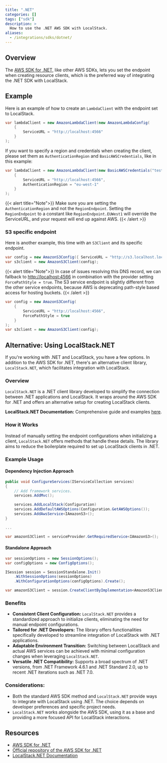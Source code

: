 ```yaml
---
title: ".NET"
categories: []
tags: ["sdk"]
description: >
  How to use the .NET AWS SDK with LocalStack.
aliases:
  - /integrations/sdks/dotnet/
---
```


## Overview

The [AWS SDK for .NET](https://aws.amazon.com/sdk-for-net/), like other AWS SDKs, lets you set the endpoint when creating resource clients,
which is the preferred way of integrating the .NET SDK with LocalStack.

## Example

Here is an example of how to create an `LambdaClient` with the endpoint set to LocalStack.

```csharp
var lambdaClient = new AmazonLambdaClient(new AmazonLambdaConfig(
    {
        ServiceURL = "http://localhost:4566"
    }
);
```

If you want to specify a region and credentials when creating the client, please set them as `AuthenticationRegion` and `BasicAWSCredentials`, like in this example:

```csharp
var lambdaClient = new AmazonLambdaClient(new BasicAWSCredentials("test", "test"), new AmazonLambdaConfig(
    {
        ServiceURL = "http://localhost:4566",
        AuthenticationRegion = "eu-west-1"
    }
);
```

{{< alert title="Note">}}
Make sure you are setting the `AuthenticationRegion` and not the `RegionEndpoint`.
Setting the `RegionEndpoint` to a constant like `RegionEndpoint.EUWest1` will override the ServiceURL, and your request will end up against AWS.
{{< /alert >}}

### S3 specific endpoint

Here is another example, this time with an `S3Client` and its specific endpoint.

```csharp
var config = new AmazonS3Config({ ServiceURL = "http://s3.localhost.localstack.cloud:4566" });
var s3client = new AmazonS3Client(config);
```

{{< alert title="Note">}}
In case of issues resolving this DNS record, we can fallback to <http://localhost:4566> in combination with the provider setting `ForcePathStyle = true`. The S3 service endpoint is slightly different from the other service endpoints, because AWS is deprecating path-style based access for hosting buckets.
{{< /alert >}}

```csharp
var config = new AmazonS3Config(
    {
        ServiceURL = "http://localhost:4566",
        ForcePathStyle = true
    }
);
var s3client = new AmazonS3Client(config);
```

## Alternative: Using LocalStack.NET

If you're working with .NET and LocalStack, you have a few options. In addition to the AWS SDK for .NET, there's an alternative client library, `LocalStack.NET`, which facilitates integration with LocalStack.

### Overview

`LocalStack.NET` is a .NET client library developed to simplify the connection between .NET applications and LocalStack. It wraps around the AWS SDK for .NET and offers an alternative setup for creating LocalStack clients.

**LocalStack.NET Documentation:** Comprehensive guide and examples [here](https://github.com/localstack-dotnet/localstack-dotnet-client).

### How it Works

Instead of manually setting the endpoint configurations when initializing a client, `LocalStack.NET` offers methods that handle these details. The library aims to reduce the boilerplate required to set up LocalStack clients in .NET.

### Example Usage

#### Dependency Injection Approach

```csharp
public void ConfigureServices(IServiceCollection services)
{
    // Add framework services.
    services.AddMvc();

    services.AddLocalStack(Configuration)
    services.AddDefaultAWSOptions(Configuration.GetAWSOptions());
    services.AddAwsService<IAmazonS3>();
}

...

var amazonS3Client = serviceProvider.GetRequiredService<IAmazonS3>();
```

#### Standalone Approach

```csharp
var sessionOptions = new SessionOptions();
var configOptions = new ConfigOptions();

ISession session = SessionStandalone.Init()
    .WithSessionOptions(sessionOptions)
    .WithConfigurationOptions(configOptions).Create();

var amazonS3Client = session.CreateClientByImplementation<AmazonS3Client>();
```

### Benefits

- **Consistent Client Configuration:** `LocalStack.NET` provides a standardized approach to initialize clients, eliminating the need for manual endpoint configurations.
- **Tailored for .NET Developers:** The library offers functionalities specifically developed to streamline integration of LocalStack with .NET applications.
- **Adaptable Environment Transition:** Switching between LocalStack and actual AWS services can be achieved with minimal configuration changes when leveraging `LocalStack.NET`.
- **Versatile .NET Compatibility:** Supports a broad spectrum of .NET versions, from .NET Framework 4.6.1 and .NET Standard 2.0, up to recent .NET iterations such as .NET 7.0.

### Considerations:

- Both the standard AWS SDK method and `LocalStack.NET` provide ways to integrate with LocalStack using .NET. The choice depends on developer preferences and specific project needs.
- `LocalStack.NET` works alongside the AWS SDK, using it as a base and providing a more focused API for LocalStack interactions.

## Resources

- [AWS SDK for .NET](https://aws.amazon.com/sdk-for-net/)
- [Official repository of the AWS SDK for .NET](https://github.com/aws/aws-sdk-net)
- [LocalStack.NET Documentation](https://github.com/localstack-dotnet/localstack-dotnet-client)
